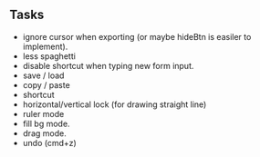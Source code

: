 ## Tasks
- ignore cursor when exporting (or maybe hideBtn is easiler to implement).
- less spaghetti
- disable shortcut when typing new form input.
- save / load
- copy / paste
- shortcut
- horizontal/vertical lock (for drawing straight line)
- ruler mode
- fill bg mode.
- drag mode.
- undo (cmd+z)